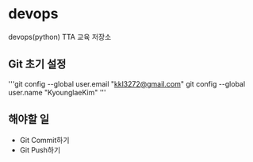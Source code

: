 # devops
devops(python) TTA 교육 저장소

## Git 초기 설정
'''git config --global user.email "kkl3272@gmail.com"
git config --global user.name "KyounglaeKim"
'''

## 해야할 일
- Git Commit하기
- Git Push하기